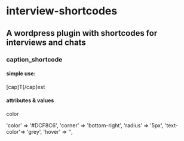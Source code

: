 # interview-shortcodes

<h2>A wordpress plugin with shortcodes for interviews and chats</h2>

<h3>caption_shortcode</h3>

<h4>simple use:</h4>    

[cap]T[/cap]est

<h4>attributes & values</h4>

<dl>
<dt>color</dt>
<dd></dd>

<dt></dt>
<dd></dd>
</dl>

'color' => '#DCF8C6',
'corner' => 'bottom-right',
'radius' => '5px',
'text-color'=> 'grey',
'hover' => '',
